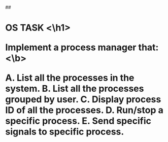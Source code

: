 ##<h1>OS TASK <\h1>

 <b>Implement a process manager that: <\b>

A. List all the processes in the system. 
B. List all the processes grouped by user.
C. Display process ID of all the processes. 
D. Run/stop a specific process.
E. Send specific signals to specific process.

